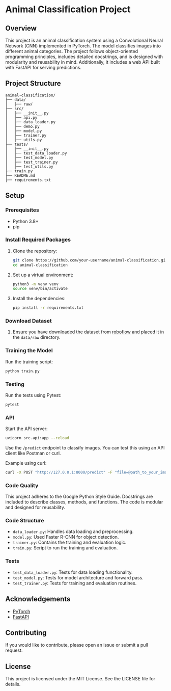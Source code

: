 # Animal Classification Project

## Overview
This project is an animal classification system using a Convolutional Neural Network (CNN) implemented in PyTorch. The model classifies images into different animal categories. The project follows object-oriented programming principles, includes detailed docstrings, and is designed with modularity and reusability in mind. Additionally, it includes a web API built with FastAPI for serving predictions.

## Project Structure
```
animal-classification/
├── data/
│   ├── raw/
├── src/
│   ├── __init__.py
│   ├── api.py
│   ├── data_loader.py
│   ├── demo.py
│   ├── model.py
│   ├── trainer.py
│   ├── utils.py
├── tests/
│   ├── __init__.py
│   ├── test_data_loader.py
│   ├── test_model.py
│   ├── test_trainer.py
│   ├── test_utils.py
├── train.py
├── README.md
├── requirements.txt
```

## Setup
### Prerequisites
- Python 3.8+
- pip

### Install Required Packages
1. Clone the repository:
    ```bash
    git clone https://github.com/your-username/animal-classification.git
    cd animal-classification
    ```

2. Set up a virtual environment:
    ```bash
    python3 -m venv venv
    source venv/bin/activate
    ```

3. Install the dependencies:
    ```bash
    pip install -r requirements.txt
    ```

### Download Dataset
1. Ensure you have downloaded the dataset from [roboflow](https://universe.roboflow.com/wild-animals-datasets/tawiri-02/dataset/3) and placed it in the `data/raw` directory.

### Training the Model
Run the training script:
```bash
python train.py
```

### Testing
Run the tests using Pytest:
```bash
pytest
```

### API
Start the API server:
```bash
uvicorn src.api:app --reload
```

Use the `/predict` endpoint to classify images. You can test this using an API client like Postman or curl.

Example using curl:
```bash
curl -X POST "http://127.0.0.1:8000/predict" -F "file=@path_to_your_image.jpg"
```

### Code Quality
This project adheres to the Google Python Style Guide. Docstrings are included to describe classes, methods, and functions. The code is modular and designed for reusability.

### Code Structure
- `data_loader.py`: Handles data loading and preprocessing.
- `model.py`: Used Faster R-CNN for object detection.
- `trainer.py`: Contains the training and evaluation logic.
- `train.py`: Script to run the training and evaluation.

### Tests
- `test_data_loader.py`: Tests for data loading functionality.
- `test_model.py`: Tests for model architecture and forward pass.
- `test_trainer.py`: Tests for training and evaluation routines.

## Acknowledgements
- [PyTorch](https://pytorch.org/)
- [FastAPI](https://fastapi.tiangolo.com/)

## Contributing
If you would like to contribute, please open an issue or submit a pull request.

## License
This project is licensed under the MIT License. See the LICENSE file for details.
